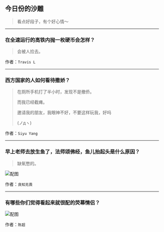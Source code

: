 ## 今日份的沙雕

> 看点好段子，有个好心情～


 
---

### 在全速运行的高铁内抛一枚硬币会怎样？

> 会被人捡去。


作者：`Travis L`

---

### 西方国家的人如何看待撒娇？

> 在厕所手机打了半小时，发现不是撤侨。
> 
> 而我已经截瘫。
> 
> 邀请我的朋友，我眼神不好，不要这样玩我，好吗
> 
> (ノдヽ)


作者：`Siyu Yang`

---

### 早上老师去放生鱼了，法师颂佛经，鱼儿抬起头是什么原因？

> 缺氧憋的。



![配图](http://pic4.zhimg.com/49c977e6c68beccfe8f594258b397067_b.jpg)


作者：`良知无畏`

---

### 有哪些你们觉得看起来就很配的荧幕情侣？

> 



![配图](http://pic4.zhimg.com/70/87e3f76f97df3c9980e9942a8d189ed3_b.jpg)


作者：`陈超`